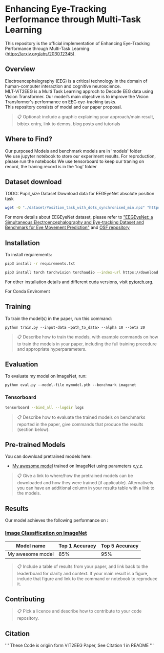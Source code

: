# Enhancing Eye-Tracking Performance through Multi-Task Learning

This repository is the official implementation of Enhancing Eye-Tracking Performance through Multi-Task Learning (https://arxiv.org/abs/2030.12345). 


## Overview
Electroencephalography (EEG) is a critical technology in the domain of human-computer interaction and cognitive neuroscience.   
MLT-ViT2EEG is a Multi Task Learning approch to Decode EEG data using Vision Transformer. Our model’s main objective is to improve the Vision Transformer's performance on EEG eye-tracking tasks.  
This repository consists of model and our paper proposal.  

>📋  Optional: include a graphic explaining your approach/main result, bibtex entry, link to demos, blog posts and tutorials

## Where to Find?
Our purposed Models and benchmark models are in 'models' folder  
We use jupyter notebook to store our experiment results. For reproduction, please run the notebooks
We use tensorboard to keep our traning on record, the traning record is in the 'log' folder

## Dataset download
TODO: Pupil_size Dataset
Download data for EEGEyeNet absolute position task
```bash
wget -O "./dataset/Position_task_with_dots_synchronised_min.npz" "https://osf.io/download/ge87t/"
```
For more details about EEGEyeNet dataset, please refer to ["EEGEyeNet: a Simultaneous Electroencephalography and Eye-tracking Dataset and Benchmark for Eye Movement Prediction"](https://arxiv.org/abs/2111.05100) and [OSF repository](https://osf.io/ktv7m/)

## Installation

To install requirements:

```bash
pip3 install -r requirements.txt 
```


```bash
pip3 install torch torchvision torchaudio --index-url https://download.pytorch.org/whl/cu121
```
For other installation details and different cuda versions, visit [pytorch.org](https://pytorch.org/get-started/locally/).

For Conda Enviroment

## Training

To train the model(s) in the paper, run this command:

```train
python train.py --input-data <path_to_data> --alpha 10 --beta 20
```

>📋  Describe how to train the models, with example commands on how to train the models in your paper, including the full training procedure and appropriate hyperparameters.

## Evaluation

To evaluate my model on ImageNet, run:

```eval
python eval.py --model-file mymodel.pth --benchmark imagenet
```
### Tensorboard
```bash
tensorboard --bind_all --logdir logs 
```
>📋  Describe how to evaluate the trained models on benchmarks reported in the paper, give commands that produce the results (section below).

## Pre-trained Models

You can download pretrained models here:

- [My awesome model](https://drive.google.com/mymodel.pth) trained on ImageNet using parameters x,y,z. 

>📋  Give a link to where/how the pretrained models can be downloaded and how they were trained (if applicable).  Alternatively you can have an additional column in your results table with a link to the models.

## Results

Our model achieves the following performance on :

### [Image Classification on ImageNet](https://paperswithcode.com/sota/image-classification-on-imagenet)

| Model name         | Top 1 Accuracy  | Top 5 Accuracy |
| ------------------ |---------------- | -------------- |
| My awesome model   |     85%         |      95%       |

>📋  Include a table of results from your paper, and link back to the leaderboard for clarity and context. If your main result is a figure, include that figure and link to the command or notebook to reproduce it. 


## Contributing

>📋  Pick a licence and describe how to contribute to your code repository. 


## Citation
'''
These Code is origiin form VIT2EEG Paper, See Citation 1 in README
'''